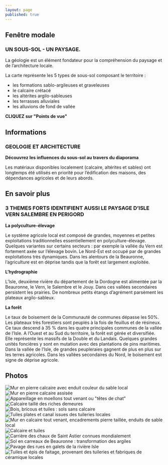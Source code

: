 ```yaml
---
layout: page
published: true
---
```


## Fenêtre modale

### UN SOUS-SOL - UN PAYSAGE.

La géologie est un élément fondateur pour la compréhension du paysage et de l’architecture locale. 

La carte représente les 5 types de sous-sol composant le territoire : 

- les formations sablo-argileuses et graveleuses
- le calcaire crétacé
- les altérites argilo-sableuses
- les terrasses alluviales
- les alluvions de fond de vallée

**CLIQUEZ sur "Points de vue"**

## Informations

### GEOLOGIE ET ARCHITECTURE

**Découvrez les influences du sous-sol au travers du diaporama**

Les matériaux disponibles localement (calcaire, altérites et sables) ont longtemps été utilisés en priorité pour l’édification des maisons, des dépendances agricoles et de leurs abords.

## En savoir plus

### 3 THEMES FORTS IDENTIFIENT AUSSI LE PAYSAGE D’ISLE VERN SALEMBRE EN PERIGORD

**La polyculture-élevage**

Le système agricole local est composé de grandes, moyennes et petites exploitations traditionnelles essentiellement en polyculture-élevage. Quelques variantes sur certains secteurs : par exemple la vallée du Vern est fortement axée sur l’élevage bovin. Le Nord-Est est occupé par de grandes exploitations très dynamiques. Dans les alentours de la Beauronne, l’agriculture est en déprise tandis que la forêt est largement exploitée.

**L’hydrographie**

L’Isle, deuxième rivière du département de la Dordogne est alimentée par la Beauronne, le Vern, le Salembre et le Jouy. Dans ces vallées secondaires persistent les prairies. De nombreux petits étangs d’agrément parsèment les plateaux argilo-sableux.

**La forêt**

Le taux de boisement de la Communauté de communes dépasse les 50%. Les plateaux très forestiers sont peuplés à la fois de feuillus et de résineux. Ce taux descend  à 35 % dans les quatre principales communes de la vallée de l’Isle.
A l’Ouest et au Sud du territoire, la forêt est gérée et diversifiée. Elle représente les massifs de la Double et du Landais. Quelques grandes unités foncières y sont en mutation avec des plantations de pins maritimes. 
Dans la vallée de l’Isle, de grandes peupleraies gagnent de plus en plus sur les terres agricoles. Dans les vallées secondaires du Nord, le boisement est signe de déprise agricole.

## Photos

![Mur en pierre calcaire avec enduit couleur du sable local](data/images/1/geographie/1_geographie_1.jpg)
![Mur en pierre calcaire assisée](data/images/1/geographie/1_geographie_2.jpg)
![Appareillage en moellons tout venant ou "têtes de chat"](data/images/1/geographie/1_geographie_3.jpg)
![Calcaire taillé des riches demeures](data/images/1/geographie/1_geographie_4.jpg)
![Bois, bricous et tuiles : sols sans calcaire](data/images/1/geographie/1_geographie_5.jpg)
![Tuiles plates et canal issues des tuileries locales](data/images/1/geographie/1_geographie_6.jpg)
![Mur en calcaire tout venant, encadrements pierre taillée, enduits de sable local](data/images/1/geographie/1_geographie_7.jpg)
![Calcaire et tuiles ](data/images/1/geographie/1_geographie_8.jpg)
![Carrière des chaux de Saint Astier connues mondialement](/data/images/1/geographie/1_geographie_9.jpg)
![Sol en carreaux de Beauronne : transformation des argiles](/data/images/1/geographie/1_geographie_10.jpg)
![Pavage des rues en galets de la rivière Isle](/data/images/1/geographie/1_geographie_11.jpg)
![Tuiles et épis de faitage, provenant des tuileries et fabriques de céramique locales](/data/images/1/geographie/1_geographie_12.jpg)